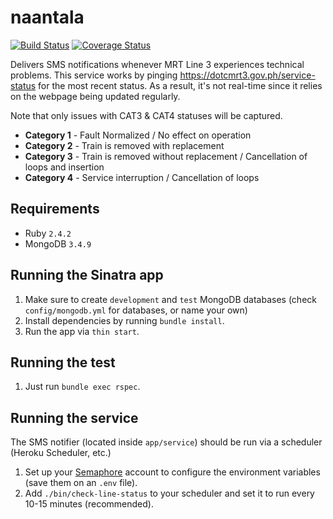 # naantala

[![Build Status](https://travis-ci.org/itsacezon/naantala.svg?branch=master)](https://travis-ci.org/itsacezon/naantala) [![Coverage Status](https://coveralls.io/repos/github/itsacezon/naantala/badge.svg?branch=master)](https://coveralls.io/github/itsacezon/naantala?branch=master)

Delivers SMS notifications whenever MRT Line 3 experiences technical problems.
This service works by pinging https://dotcmrt3.gov.ph/service-status for the most recent status. As a result, it's not real-time since it relies on the webpage being updated regularly.

Note that only issues with CAT3 & CAT4 statuses will be captured.
- **Category 1** - Fault Normalized / No effect on operation
- **Category 2** - Train is removed with replacement
- **Category 3** - Train is removed without replacement / Cancellation of loops and insertion
- **Category 4** - Service interruption / Cancellation of loops

## Requirements
- Ruby `2.4.2`
- MongoDB `3.4.9`

## Running the Sinatra app
1. Make sure to create `development` and `test` MongoDB databases (check `config/mongodb.yml` for databases, or name your own)
2. Install dependencies by running `bundle install`.
3. Run the app via `thin start`.

## Running the test
1. Just run `bundle exec rspec`.

## Running the service
The SMS notifier (located inside `app/service`) should be run via a scheduler (Heroku Scheduler, etc.)
1. Set up your [Semaphore](https://semaphore.co) account to configure the environment variables (save them on an `.env` file).
2. Add `./bin/check-line-status` to your scheduler and set it to run every 10-15 minutes (recommended).
